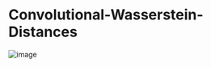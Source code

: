 # Convolutional-Wasserstein-Distances

![image](https://github.com/user-attachments/assets/1eef1da8-8f74-49e7-9ea8-99e61d61bee9)
